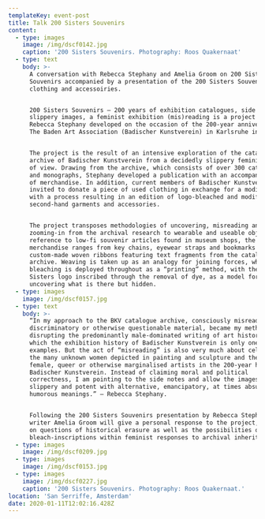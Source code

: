 ```yaml
---
templateKey: event-post
title: Talk 200 Sisters Souvenirs
content:
  - type: images
    image: /img/dscf0142.jpg
    caption: '200 Sisters Souvenirs. Photography: Roos Quakernaat'
  - type: text
    body: >-
      A conversation with Rebecca Stephany and Amelia Groom on 200 Sisters
      Souvenirs accompanied by a presentation of the 200 Sisters Souvenirs
      clothing and accessoiries.


      200 Sisters Souvenirs – 200 years of exhibition catalogues, side notes and
      slippery images, a feminist exhibition (mis)reading is a project by
      Rebecca Stephany developed on the occasion of the 200-year anniversary of
      The Baden Art Association (Badischer Kunstverein) in Karlsruhe in 2018.


      The project is the result of an intensive exploration of the catalogue
      archive of Badischer Kunstverein from a decidedly slippery feminist point
      of view. Drawing from the archive, which consists of over 300 catalogues
      and monographs, Stephany developed a publication with an accompanying line
      of merchandise. In addition, current members of Badischer Kunstverein were
      invited to donate a piece of used clothing in exchange for a modified one,
      with a process resulting in an edition of logo-bleached and modified
      second-hand garments and accessories.


      The project transposes methodologies of uncovering, misreading and
      zooming-in from the archival research to wearable and useable objects. In
      reference to low-fi souvenir articles found in museum shops, the
      merchandise ranges from key chains, eyewear straps and bookmarks to
      custom-made woven ribbons featuring text fragments from the catalogue
      archive. Weaving is taken up as an analogy for joining forces, while
      bleaching is deployed throughout as a “printing” method, with the 200
      Sisters logo inscribed through the removal of dye, as a model for
      uncovering what is there but hidden.
  - type: images
    image: /img/dscf0157.jpg
  - type: text
    body: >-
      “In my approach to the BKV catalogue archive, consciously misreading
      discriminatory or otherwise questionable material, became my method of
      disrupting the predominantly male-dominated writing of art history, of
      which the exhibition history of Badischer Kunstverein is only one of many
      examples. But the act of “misreading” is also very much about celebrating
      the many unknown women depicted in painting and sculpture and the few
      female, queer or otherwise marginalised artists in the 200-year history of
      Badischer Kunstverein. Instead of claiming moral and political
      correctness, I am pointing to the side notes and allow the images to be
      slippery and potent with alternative, emancipatory, at times absurd or
      humorous meanings.” – Rebecca Stephany.


      Following the 200 Sisters Souvenirs presentation by Rebecca Stephany,
      writer Amelia Groom will give a personal response to the project, focusing
      on questions of historical erasure as well as the possibilities of
      bleach-inscriptions within feminist responses to archival inheritance.
  - type: images
    image: /img/dscf0209.jpg
  - type: images
    image: /img/dscf0153.jpg
  - type: images
    image: /img/dscf0227.jpg
    caption: '200 Sisters Souvenirs. Photography: Roos Quakernaat.'
location: 'San Serriffe, Amsterdam'
date: 2020-01-11T12:02:16.428Z
---
```

